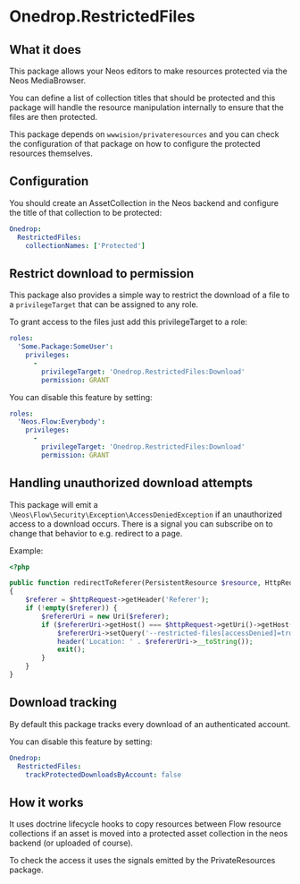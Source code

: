# Onedrop.RestrictedFiles

## What it does

This package allows your Neos editors to make resources protected
via the Neos MediaBrowser.

You can define a list of collection titles that should be protected
and this package will handle the resource manipulation internally to 
ensure that the files are then protected.

This package depends on `wwwision/privateresources` and you can 
check the configuration of that package on how to configure the protected
resources themselves.

## Configuration

You should create an AssetCollection in the Neos backend
and configure the title of that collection to be protected:

```yaml
Onedrop:
  RestrictedFiles:
    collectionNames: ['Protected']
```

## Restrict download to permission

This package also provides a simple way to restrict the download of a 
file to a `privilegeTarget` that can be assigned to any role.

To grant access to the files just add this privilegeTarget to a role:
```yaml
roles:
  'Some.Package:SomeUser':
    privileges:
      -
        privilegeTarget: 'Onedrop.RestrictedFiles:Download'
        permission: GRANT
```

You can disable this feature by setting:
```yaml
roles:
  'Neos.Flow:Everybody':
    privileges:
      -
        privilegeTarget: 'Onedrop.RestrictedFiles:Download'
        permission: GRANT
```

## Handling unauthorized download attempts

This package will emit a `\Neos\Flow\Security\Exception\AccessDeniedException` if 
an unauthorized access to a download occurs. There is a signal you can 
subscribe on to change that behavior to e.g. redirect to a page.

Example:

```php
<?php 

public function redirectToReferer(PersistentResource $resource, HttpRequest $httpRequest)
{
    $referer = $httpRequest->getHeader('Referer');
    if (!empty($referer)) {
        $refererUri = new Uri($referer);
        if ($refererUri->getHost() === $httpRequest->getUri()->getHost()) {
            $refererUri->setQuery('--restricted-files[accessDenied]=true');
            header('Location: ' . $refererUri->__toString());
            exit();
        }
    }
}
```

## Download tracking

By default this package tracks every download of an authenticated account.

You can disable this feature by setting:
```yaml
Onedrop:
  RestrictedFiles:
    trackProtectedDownloadsByAccount: false
```

## How it works

It uses doctrine lifecycle hooks to copy resources between 
Flow resource collections if an asset is moved into a protected
asset collection in the neos backend (or uploaded of course).

To check the access it uses the signals emitted by the PrivateResources package.
